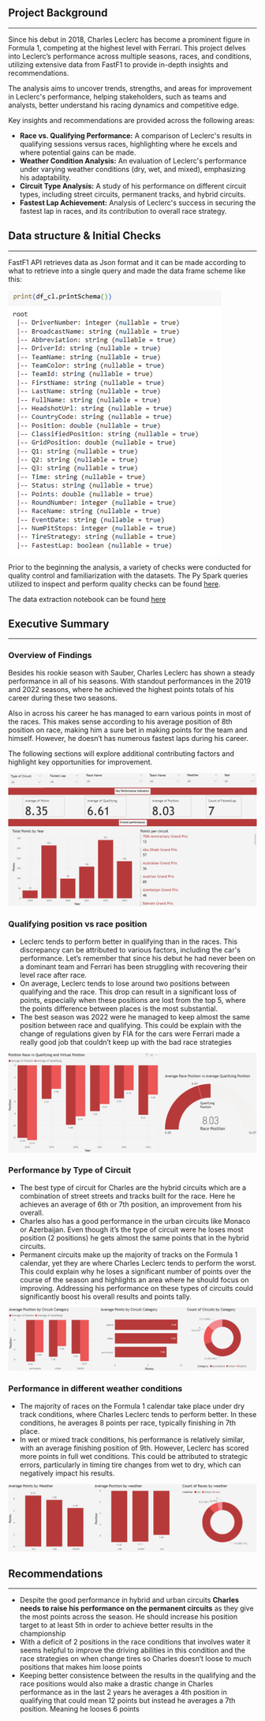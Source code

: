 ## Project Background

---

Since his debut in 2018, Charles Leclerc has become a prominent figure in Formula 1, competing at the highest level with Ferrari. This project delves into Leclerc’s performance across multiple seasons, races, and conditions, utilizing extensive data from FastF1 to provide in-depth insights and recommendations.

The analysis aims to uncover trends, strengths, and areas for improvement in Leclerc's performance, helping stakeholders, such as teams and analysts, better understand his racing dynamics and competitive edge.

Key insights and recommendations are provided across the following areas:

- **Race vs. Qualifying Performance:** A comparison of Leclerc's results in qualifying sessions versus races, highlighting where he excels and where potential gains can be made.
- **Weather Condition Analysis:** An evaluation of Leclerc's performance under varying weather conditions (dry, wet, and mixed), emphasizing his adaptability.
- **Circuit Type Analysis:** A study of his performance on different circuit types, including street circuits, permanent tracks, and hybrid circuits.
- **Fastest Lap Achievement:** Analysis of Leclerc's success in securing the fastest lap in races, and its contribution to overall race strategy.

## Data structure & Initial Checks

---

FastF1 API retrieves data as Json format and it can be made according to what to retrieve into a single query and made the data frame scheme like this:

![dataTypes](dataTypes.png)

Prior to the  beginning the analysis, a variety of checks were conducted for quality control and familiarization with the datasets. The Py Spark queries utilized to inspect and perform quality checks can be found [here](https://github.com/lstene/charlesLecrerc-performance/blob/main/F1_CL.ipynb).

The data extraction notebook can be found [here](https://github.com/lstene/charlesLecrerc-performance/blob/main/F1_dataExtractions.ipynb) 

## Executive Summary

---

### Overview of Findings

Besides his rookie season with Sauber, Charles Leclerc has shown a steady performance in all of his seasons. With standout performances in the 2019 and 2022 seasons, where he achieved the highest points totals of his career during these two seasons.

Also in across his career he has managed to earn various points in most of the races. This makes sense according to his average position of 8th position on race, making him a sure bet in making points for the team and himself. However, he doesn’t has numerous fastest laps during his career.

The following sections will explore additional contributing factors and highlight key opportunities for improvement.

![dashboard](dashboard.png)

### Qualifying position vs race position

- Leclerc tends to perform better in qualifying than in the races. This discrepancy can be attributed to various factors, including the car's performance. Let’s remember that since his debut he had never been on a dominant team and Ferrari has been struggling with recovering their level race after race.
- On average, Leclerc tends to lose around two positions between qualifying and the race. This drop can result in a significant loss of points, especially when these positions are lost from the top 5, where the points difference between places is the most substantial.
- The best season was 2022 were he managed to keep almost the same position between race and qualifying. This could be explain with the change of regulations given by FIA for the cars were Ferrari made a really good job that couldn’t keep up with the bad race strategies

![imageraceVsQualypng](raceVsQualy.png)

### Performance by Type of Circuit

- The best type of circuit for Charles are the hybrid circuits which are a combination of street streets and tracks built for the race. Here he achieves an average of 6th or 7th position, an improvement from his overall.
- Charles also has a good performance in the urban circuits like Monaco or Azerbaijan. Even though it’s the type of circuit were he loses most position (2 positions) he gets almost the same points that in the hybrid circuits.
- Permanent circuits make up the majority of tracks on the Formula 1 calendar, yet they are where Charles Leclerc tends to perform the worst. This could explain why he loses a significant number of points over the course of the season and highlights an area where he should focus on improving. Addressing his performance on these types of circuits could significantly boost his overall results and points tally.

![circuit.png](circuit.png)

### Performance in different weather conditions

- The majority of races on the Formula 1 calendar take place under dry track conditions, where Charles Leclerc tends to perform better. In these conditions, he averages 8 points per race, typically finishing in 7th place.
- In wet or mixed track conditions, his performance is relatively similar, with an average finishing position of 9th. However, Leclerc has scored more points in full wet conditions. This could be attributed to strategic errors, particularly in timing tire changes from wet to dry, which can negatively impact his results.

![weather.png](weather.png)

## Recommendations

---

- Despite the good performance in hybrid and urban circuits **Charles needs to raise his performance on the permanent circuits** as they give the most points across the season. He should increase his position target to at least 5th in order to achieve better results in the championship
- With a deficit of 2 positions in the race conditions that involves water it seems helpful to improve  the driving abilities in this condition and the race strategies on when change tires so Charles doesn’t loose to much positions that makes him loose points
- Keeping better consistence between the results in the qualifying and the race positions would also make a drastic change in Charles performance as in the last 2 years he averages a 4th position in qualifying that could mean 12 points but instead he averages a 7th position. Meaning he looses 6 points
